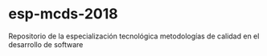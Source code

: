 # esp-mcds-2018
Repositorio de la especialización tecnológica metodologías de calidad en el desarrollo de software 
